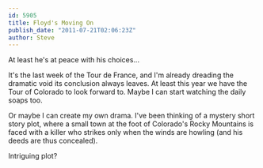 ```yaml
---
id: 5905
title: Floyd's Moving On
publish_date: "2011-07-21T02:06:23Z"
author: Steve
---
```

At least he's at peace with his choices...

It's the last week of the Tour de France, and I'm already dreading the dramatic void its conclusion always leaves. At least this year we have the Tour of Colorado to look forward to. Maybe I can start watching the daily soaps too.

Or maybe I can create my own drama. I've been thinking of a mystery short story plot, where a small town at the foot of Colorado's Rocky Mountains is faced with a killer who strikes only when the winds are howling (and his deeds are thus concealed).

Intriguing plot?
